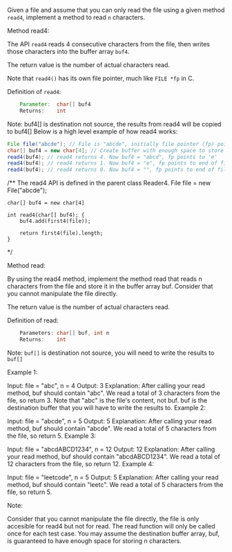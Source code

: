 Given a file and assume that you can only read the file using a given method `read4`, implement a method to read `n` characters.

Method read4:

The API `read4` reads 4 consecutive characters from the file, then writes those characters into the buffer array `buf4`.

The return value is the number of actual characters read.

Note that `read4()` has its own file pointer, much like `FILE *fp` in C.

Definition of `read4`:
```java
    Parameter:  char[] buf4
    Returns:    int
```

Note: buf4[] is destination not source, the results from read4 will be copied to buf4[]
Below is a high level example of how read4 works:


```java
File file("abcde"); // File is "abcde", initially file pointer (fp) points to 'a'
char[] buf4 = new char[4]; // Create buffer with enough space to store characters
read4(buf4); // read4 returns 4. Now buf4 = "abcd", fp points to 'e'
read4(buf4); // read4 returns 1. Now buf4 = "e", fp points to end of file
read4(buf4); // read4 returns 0. Now buf4 = "", fp points to end of file
``` 



/**
  The read4 API is defined in the parent class Reader4.
	File file = new File("abcde");

  	char[] buf4 = new char[4]
  	
    int read4(char[] buf4); {
		buf4.add(first4(file));

		return first4(file).length;
 	}
 */


Method read:

By using the read4 method, implement the method read that reads n characters from the file and store it in the buffer array buf. Consider that you cannot manipulate the file directly.

The return value is the number of actual characters read.

Definition of read:
```java
    Parameters:	char[] buf, int n
    Returns:	int
```
Note: `buf[]` is destination not source, you will need to write the results to `buf[]`
 

Example 1:

Input: file = "abc", n = 4
Output: 3
Explanation: After calling your read method, buf should contain "abc". We read a total of 3 characters from the file, so return 3. Note that "abc" is the file's content, not buf. buf is the destination buffer that you will have to write the results to.
Example 2:

Input: file = "abcde", n = 5
Output: 5
Explanation: After calling your read method, buf should contain "abcde". We read a total of 5 characters from the file, so return 5.
Example 3:

Input: file = "abcdABCD1234", n = 12
Output: 12
Explanation: After calling your read method, buf should contain "abcdABCD1234". We read a total of 12 characters from the file, so return 12.
Example 4:

Input: file = "leetcode", n = 5
Output: 5
Explanation: After calling your read method, buf should contain "leetc". We read a total of 5 characters from the file, so return 5.
 

Note:

Consider that you cannot manipulate the file directly, the file is only accesible for read4 but not for read.
The read function will only be called once for each test case.
You may assume the destination buffer array, buf, is guaranteed to have enough space for storing n characters.